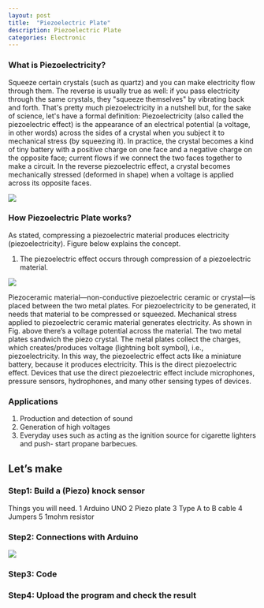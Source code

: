 ```yaml
---
layout: post
title:  "Piezoelectric Plate"
description: Piezoelectric Plate
categories: Electronic
---
```

 


### What is Piezoelectricity?
Squeeze certain crystals (such as quartz) and you can make electricity flow through them. The reverse is usually true as well: if you pass electricity through the same crystals, they "squeeze themselves" by vibrating back and forth. That's pretty much piezoelectricity in a nutshell but, for the sake of science, let's have a formal definition:
Piezoelectricity (also called the piezoelectric effect) is the appearance of an electrical potential (a voltage, in other words) across the sides of a crystal when you subject it to mechanical stress (by squeezing it).
In practice, the crystal becomes a kind of tiny battery with a positive charge on one face and a negative charge on the opposite face; current flows if we connect the two faces together to make a circuit. In the reverse piezoelectric effect, a crystal becomes mechanically stressed (deformed in shape) when a voltage is applied across its opposite faces.


![]({{site.baseurl}}/images/Electronic/chp15/01.png)


### How Piezoelectric Plate works?
As stated, compressing a piezoelectric material produces electricity (piezoelectricity). Figure below explains the concept.
1. The piezoelectric effect occurs through compression of a piezoelectric material.

![]({{site.baseurl}}/images/Electronic/chp15/02.jpg)

Piezoceramic material—non-conductive piezoelectric ceramic or crystal—is placed between the two metal plates. For piezoelectricity to be generated, it needs that material to be compressed or squeezed. Mechanical stress applied to piezoelectric ceramic material generates electricity.
As shown in Fig. above there’s a voltage potential across the material. The two metal plates sandwich the piezo crystal. The metal plates collect the charges, which creates/produces voltage (lightning bolt symbol), i.e., piezoelectricity. In this way, the piezoelectric effect acts like a miniature battery, because it produces electricity. This is the direct piezoelectric effect. Devices that use the direct piezoelectric effect include microphones, pressure sensors, hydrophones, and many other sensing types of devices.
 
### Applications
1.  Production and detection of sound
2.  Generation of high voltages
3.  Everyday uses such as acting as the ignition source for cigarette lighters and push-  start propane barbecues.


## Let’s make
### Step1: Build a (Piezo) knock sensor
Things you will need.
1   Arduino UNO
2   Piezo plate
3   Type A to B cable
4   Jumpers
5   1mohm resistor



### Step2: Connections with Arduino 

![]({{site.baseurl}}/images/Electronic/chp15/03.jpg)



### Step3: Code
 
<script src="https://gist.github.com/saylitechno/0190e3e79df6807f5440e33617b1ceeb.js"></script>
 
 
 

### Step4: Upload the program and check the result





